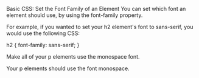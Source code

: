 Basic CSS: Set the Font Family of an Element
You can set which font an element should use, by using the font-family property.

For example, if you wanted to set your h2 element's font to sans-serif, you would use the following CSS:

h2 {
  font-family: sans-serif;
}

Make all of your p elements use the monospace font.

Your p elements should use the font monospace.